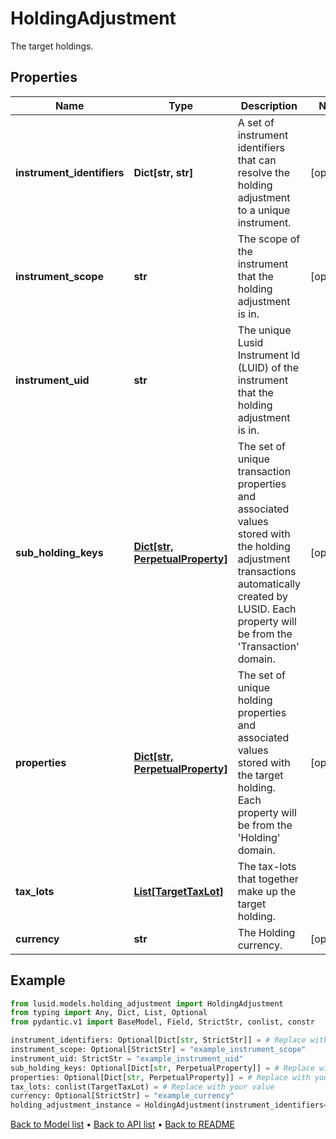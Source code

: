 # HoldingAdjustment

The target holdings.
## Properties
Name | Type | Description | Notes
------------ | ------------- | ------------- | -------------
**instrument_identifiers** | **Dict[str, str]** | A set of instrument identifiers that can resolve the holding adjustment to a unique instrument. | [optional] 
**instrument_scope** | **str** | The scope of the instrument that the holding adjustment is in. | [optional] 
**instrument_uid** | **str** | The unique Lusid Instrument Id (LUID) of the instrument that the holding adjustment is in. | 
**sub_holding_keys** | [**Dict[str, PerpetualProperty]**](PerpetualProperty.md) | The set of unique transaction properties and associated values stored with the holding adjustment transactions automatically created by LUSID. Each property will be from the &#39;Transaction&#39; domain. | [optional] 
**properties** | [**Dict[str, PerpetualProperty]**](PerpetualProperty.md) | The set of unique holding properties and associated values stored with the target holding. Each property will be from the &#39;Holding&#39; domain. | [optional] 
**tax_lots** | [**List[TargetTaxLot]**](TargetTaxLot.md) | The tax-lots that together make up the target holding. | 
**currency** | **str** | The Holding currency. | [optional] 
## Example

```python
from lusid.models.holding_adjustment import HoldingAdjustment
from typing import Any, Dict, List, Optional
from pydantic.v1 import BaseModel, Field, StrictStr, conlist, constr

instrument_identifiers: Optional[Dict[str, StrictStr]] = # Replace with your value
instrument_scope: Optional[StrictStr] = "example_instrument_scope"
instrument_uid: StrictStr = "example_instrument_uid"
sub_holding_keys: Optional[Dict[str, PerpetualProperty]] = # Replace with your value
properties: Optional[Dict[str, PerpetualProperty]] = # Replace with your value
tax_lots: conlist(TargetTaxLot) = # Replace with your value
currency: Optional[StrictStr] = "example_currency"
holding_adjustment_instance = HoldingAdjustment(instrument_identifiers=instrument_identifiers, instrument_scope=instrument_scope, instrument_uid=instrument_uid, sub_holding_keys=sub_holding_keys, properties=properties, tax_lots=tax_lots, currency=currency)

```

[Back to Model list](../README.md#documentation-for-models) &#8226; [Back to API list](../README.md#documentation-for-api-endpoints) &#8226; [Back to README](../README.md)


